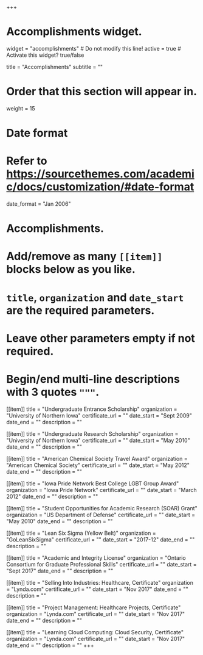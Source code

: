 +++
# Accomplishments widget.
widget = "accomplishments"  # Do not modify this line!
active = true  # Activate this widget? true/false

title = "Accomplish&shy;ments"
subtitle = ""

# Order that this section will appear in.
weight = 15

# Date format
#   Refer to https://sourcethemes.com/academic/docs/customization/#date-format
date_format = "Jan 2006"

# Accomplishments.
#   Add/remove as many `[[item]]` blocks below as you like.
#   `title`, `organization` and `date_start` are the required parameters.
#   Leave other parameters empty if not required.
#   Begin/end multi-line descriptions with 3 quotes `"""`.

[[item]]
  title = "Undergraduate Entrance Scholarship"
  organization = "University of Northern Iowa"
  certificate_url = ""
  date_start = "Sept 2009"
  date_end = ""
  description = ""

[[item]]
  title = "Undergraduate Research Scholarship"
  organization = "University of Northern Iowa"
  certificate_url = ""
  date_start = "May 2010"
  date_end = ""
  description = ""
  
[[item]]
  title = "American Chemical Society Travel Award"
  organization = "American Chemical Society"
  certificate_url = ""
  date_start = "May 2012" 
  date_end = ""
  description = ""

[[item]]
  title = "Iowa Pride Network Best College LGBT Group Award"
  organization = "Iowa Pride Network"
  certificate_url = ""
  date_start = "March 2012"
  date_end = ""
  description = ""
  
[[item]]
  title = "Student Opportunities for Academic Research (SOAR) Grant"
  organization = "US Department of Defense"
  certificate_url = ""
  date_start = "May 2010"
  date_end = ""
  description = ""
  
[[item]]
  title = "Lean Six Sigma (Yellow Belt)"
  organization = "GoLeanSixSigma"
  certificate_url = ""
  date_start = "2017-12"
  date_end = ""
  description = ""
  
[[item]]
  title = "Academic and Integrity License"
  organization = "Ontario Consortium for Graduate Professional Skills"
  certificate_url = ""
  date_start = "Sept 2017"
  date_end = ""
  description = ""
 
 [[item]]
  title = "Selling Into Industries: Healthcare, Certificate"
  organization = "Lynda.com"
  certificate_url = ""
  date_start = "Nov 2017" 
  date_end = ""
  description = ""
  
 [[item]]
  title = "Project Management: Healthcare Projects, Certificate"
  organization = "Lynda.com"
  certificate_url = ""
  date_start = "Nov 2017"
  date_end = ""
  description = ""
  
 [[item]]
  title = "Learning Cloud Computing: Cloud Security, Certificate"
  organization = "Lynda.com"
  certificate_url = ""
  date_start = "Nov 2017" 
  date_end = ""
  description = ""
+++
